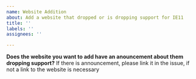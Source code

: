 ```yaml
---
name: Website Addition
about: Add a website that dropped or is dropping support for IE11
title: ''
labels: ''
assignees: ''

---
```


**Does the website you want to add have an anouncement about them dropping support?**
If there is announcement, please link it in the issue, if not a link to the website is necessary
